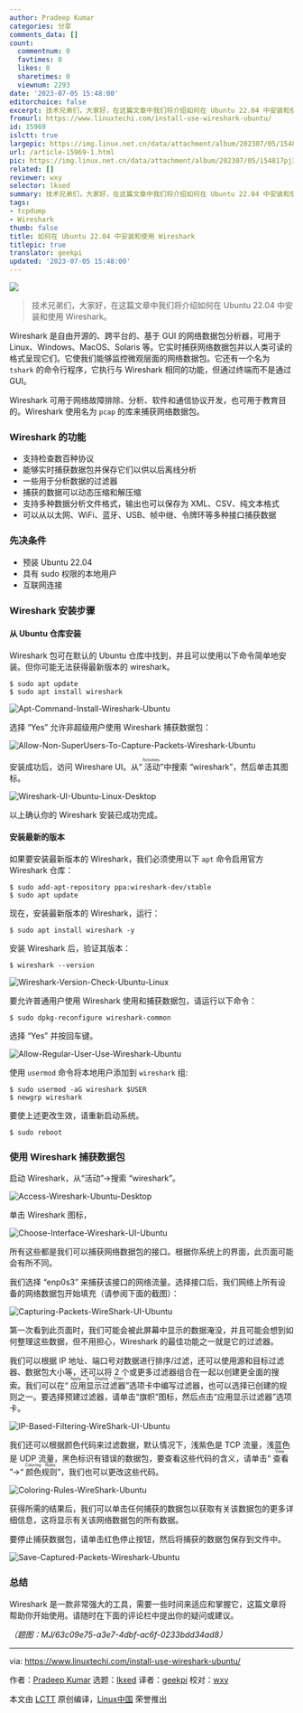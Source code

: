 ```yaml
---
author: Pradeep Kumar
categories: 分享
comments_data: []
count:
  commentnum: 0
  favtimes: 0
  likes: 0
  sharetimes: 0
  viewnum: 2293
date: '2023-07-05 15:48:00'
editorchoice: false
excerpt: 技术兄弟们，大家好，在这篇文章中我们将介绍如何在 Ubuntu 22.04 中安装和使用 Wireshark。
fromurl: https://www.linuxtechi.com/install-use-wireshark-ubuntu/
id: 15969
islctt: true
largepic: https://img.linux.net.cn/data/attachment/album/202307/05/154817pj3jx0jl03levzu9.jpg
url: /article-15969-1.html
pic: https://img.linux.net.cn/data/attachment/album/202307/05/154817pj3jx0jl03levzu9.jpg.thumb.jpg
related: []
reviewer: wxy
selector: lkxed
summary: 技术兄弟们，大家好，在这篇文章中我们将介绍如何在 Ubuntu 22.04 中安装和使用 Wireshark。
tags:
- tcpdump
- Wireshark
thumb: false
title: 如何在 Ubuntu 22.04 中安装和使用 Wireshark
titlepic: true
translator: geekpi
updated: '2023-07-05 15:48:00'
---
```


![](https://img.linux.net.cn/data/attachment/album/202307/05/154817pj3jx0jl03levzu9.jpg)



> 
> 技术兄弟们，大家好，在这篇文章中我们将介绍如何在 Ubuntu 22.04 中安装和使用 Wireshark。
> 
> 
> 


Wireshark 是自由开源的、跨平台的、基于 GUI 的网络数据包分析器，可用于 Linux、Windows、MacOS、Solaris 等。它实时捕获网络数据包并以人类可读的格式呈现它们。它使我们能够监控微观层面的网络数据包。它还有一个名为 `tshark` 的命令行程序，它执行与 Wireshark 相同的功能，但通过终端而不是通过 GUI。


Wireshark 可用于网络故障排除、分析、软件和通信协议开发，也可用于教育目的。Wireshark 使用名为 `pcap` 的库来捕获网络数据包。


### Wireshark 的功能


* 支持检查数百种协议
* 能够实时捕获数据包并保存它们以供以后离线分析
* 一些用于分析数据的过滤器
* 捕获的数据可以动态压缩和解压缩
* 支持多种数据分析文件格式，输出也可以保存为 XML、CSV、纯文本格式
* 可以从以太网、WiFi、蓝牙、USB、帧中继、令牌环等多种接口捕获数据


### 先决条件


* 预装 Ubuntu 22.04
* 具有 sudo 权限的本地用户
* 互联网连接


### Wireshark 安装步骤


#### 从 Ubuntu 仓库安装


Wireshark 包可在默认的 Ubuntu 仓库中找到，并且可以使用以下命令简单地安装。但你可能无法获得最新版本的 wireshark。



```
$ sudo apt update
$ sudo apt install wireshark

```

![Apt-Command-Install-Wireshark-Ubuntu](https://img.linux.net.cn/data/attachment/album/202307/05/155102f0xsxrrrl0bxu2sz.jpg)


选择 “Yes” 允许非超级用户使用 Wireshark 捕获数据包：


![Allow-Non-SuperUsers-To-Capture-Packets-Wireshark-Ubuntu](https://img.linux.net.cn/data/attachment/album/202307/05/155110smmb00a5vmaf21ya.jpg)


安装成功后，访问 Wireshare UI。从“<ruby> 活动 <rt>  Activities </rt></ruby>”中搜索 “wireshark”，然后单击其图标。


![Wireshark-UI-Ubuntu-Linux-Desktop](https://img.linux.net.cn/data/attachment/album/202307/05/155117g4zv5wkck8vjvzer.jpg)


以上确认你的 Wireshark 安装已成功完成。


#### 安装最新的版本


如果要安装最新版本的 Wireshark，我们必须使用以下 `apt` 命令启用官方 Wireshark 仓库：



```
$ sudo add-apt-repository ppa:wireshark-dev/stable
$ sudo apt update

```

现在，安装最新版本的 Wireshark，运行：



```
$ sudo apt install wireshark -y

```

安装 Wireshark 后，验证其版本：



```
$ wireshark --version

```

![Wireshark-Version-Check-Ubuntu-Linux](https://img.linux.net.cn/data/attachment/album/202307/05/155127etqht5yca4tthtt8.jpg)


要允许普通用户使用 Wireshark 使用和捕获数据包，请运行以下命令：



```
$ sudo dpkg-reconfigure wireshark-common

```

选择 “Yes” 并按回车键。


![Allow-Regular-User-Use-Wireshark-Ubuntu](https://img.linux.net.cn/data/attachment/album/202307/05/155135vq9d4fzx4v6a4v1f.jpg)


使用 `usermod` 命令将本地用户添加到 `wireshark` 组:



```
$ sudo usermod -aG wireshark $USER
$ newgrp wireshark

```

要使上述更改生效，请重新启动系统。



```
$ sudo reboot

```

### 使用 Wireshark 捕获数据包


启动 Wireshark，从“活动”->搜索 “wireshark”。


![Access-Wireshark-Ubuntu-Desktop](https://img.linux.net.cn/data/attachment/album/202307/05/155147jcpezsem5zp22e2y.jpg)


单击 Wireshark 图标，


![Choose-Interface-Wireshark-UI-Ubuntu](https://img.linux.net.cn/data/attachment/album/202307/05/155216waw0q0tnhgg2jazt.jpg)


所有这些都是我们可以捕获网络数据包的接口。根据你系统上的界面，此页面可能会有所不同。


我们选择 “enp0s3” 来捕获该接口的网络流量。选择接口后，我们网络上所有设备的网络数据包开始填充（请参阅下面的截图）：


![Capturing-Packets-WireShark-UI-Ubuntu](https://img.linux.net.cn/data/attachment/album/202307/05/155510pshznz2uexmlhgml.jpg)


第一次看到此页面时，我们可能会被此屏幕中显示的数据淹没，并且可能会想到如何整理这些数据，但不用担心，Wireshark 的最佳功能之一就是它的过滤器。


我们可以根据 IP 地址、端口号对数据进行排序/过滤，还可以使用源和目标过滤器、数据包大小等，还可以将 2 个或更多过滤器组合在一起以创建更全面的搜索。我们可以在“<ruby> 应用显示过滤器 <rt>  Apply a Display Filter </rt></ruby>”选项卡中编写过滤器，也可以选择已创建的规则之一。要选择预建过滤器，请单击“旗帜”图标，然后点击“应用显示过滤器”选项卡。


![IP-Based-Filtering-WireShark-UI-Ubuntu](https://img.linux.net.cn/data/attachment/album/202307/05/155350bvo29nkuytntrrki.jpg)


我们还可以根据颜色代码来过滤数据，默认情况下，浅紫色是 TCP 流量，浅蓝色是 UDP 流量，黑色标识有错误的数据包，要查看这些代码的含义，请单击“<ruby> 查看 <rt>  View </rt></ruby>”->“<ruby> 颜色规则 <rt>  Coloring Rules </rt></ruby>”，我们也可以更改这些代码。


![Coloring-Rules-WireShark-Ubuntu](https://img.linux.net.cn/data/attachment/album/202307/05/155338ehx79q0nx67bpxnr.jpg)


获得所需的结果后，我们可以单击任何捕获的数据包以获取有关该数据包的更多详细信息，这将显示有关该网络数据包的所有数据。


要停止捕获数据包，请单击红色停止按钮，然后将捕获的数据包保存到文件中。


![Save-Captured-Packets-Wireshark-Ubuntu](https://img.linux.net.cn/data/attachment/album/202307/05/155309hqt8icwz0ww46vro.jpg)


### 总结


Wireshark 是一款非常强大的工具，需要一些时间来适应和掌握它，这篇文章将帮助你开始使用。请随时在下面的评论栏中提出你的疑问或建议。


*（题图：MJ/63c09e75-a3e7-4dbf-ac6f-0233bdd34ad8）*




---


via: <https://www.linuxtechi.com/install-use-wireshark-ubuntu/>


作者：[Pradeep Kumar](https://www.linuxtechi.com/author/pradeep/) 选题：[lkxed](https://github.com/lkxed/) 译者：[geekpi](https://github.com/geekpi) 校对：[wxy](https://github.com/wxy)


本文由 [LCTT](https://github.com/LCTT/TranslateProject) 原创编译，[Linux中国](https://linux.cn/) 荣誉推出